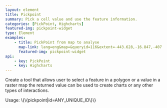 ```yaml
---
layout: element
title: Pickpoint
summary: Pick a cell value and use the feature information.
categories: [PickPoint, Highcharts]
featured-img: pickpoint-widget
type: Element
examples:
    - title: PickPoint from map to analyse
      map-link: lang=eng&map=&queryid=116&extent=-443.628,-16.847,-407.373,3.294&tools=helpintro,layerchooser,zoomextent,customzoom,getfeature,hovershowlegend&options=scale,startopened,hidestylechooser,enablequeries,capabilities&visiblelayers=custom
      featured-img: pickpoint-widget
api: 
    - key: PickPoint
    - key: Highcharts
---
```

Create a tool that allows user to select a feature in a polygon or a value in a raster map the returned value can be used to create charts or any other types of interactions.

Usage: \\\{\\\{pickpoint|id=ANY_UNIQUE_ID\\\}\\\}
